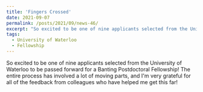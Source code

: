 ```yaml
---
title: 'Fingers Crossed'
date: 2021-09-07
permalink: /posts/2021/09/news-46/
excerpt: "So excited to be one of nine applicants selected from the University of Waterloo to be passed forward for a Banting Postdoctoral Fellowship! The entire process has involved a lot of moving parts, and I'm very grateful for all of the feedback from colleagues who have helped me get this far!<br><br>"
tags:
  - University of Waterloo
  - Fellowship
---
```


So excited to be one of nine applicants selected from the University of Waterloo to be passed forward for a Banting Postdoctoral Fellowship! The entire process has involved a lot of moving parts, and I'm very grateful for all of the feedback from colleagues who have helped me get this far!